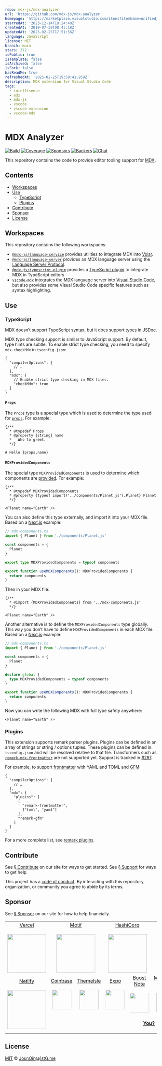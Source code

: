 ```yaml
---
repo: mdx-js/mdx-analyzer
url: 'https://github.com/mdx-js/mdx-analyzer'
homepage: 'https://marketplace.visualstudio.com/items?itemName=unifiedjs.vscode-mdx'
starredAt: '2023-12-14T18:24:40Z'
createdAt: '2019-07-30T08:43:18Z'
updatedAt: '2025-02-25T17:51:56Z'
language: JavaScript
license: MIT
branch: main
stars: 372
isPublic: true
isTemplate: false
isArchived: false
isFork: false
hasReadMe: true
refreshedAt: '2025-02-25T19:59:41.959Z'
description: MDX extension for Visual Studio Code
tags:
  - intellisense
  - mdx
  - mdx-js
  - vscode
  - vscode-extension
  - vscode-mdx
---
```


# MDX Analyzer

[![Build][build-badge]][build]
[![Coverage][coverage-badge]][coverage]
[![Sponsors][sponsors-badge]][collective]
[![Backers][backers-badge]][collective]
[![Chat][chat-badge]][chat]

This repository contains the code to provide editor tooling support for [MDX][].

## Contents

* [Workspaces](#workspaces)
* [Use](#use)
  * [TypeScript](#typescript)
  * [Plugins](#plugins)
* [Contribute](#contribute)
* [Sponsor](#sponsor)
* [License](#license)

## Workspaces

This repository contains the following workspaces:

* [`@mdx-js/language-service`][] provides utilities to integrate MDX into
  [Volar][].
* [`@mdx-js/language-server`][] provides an MDX language server using the
  [Language Server Protocol][].
* [`@mdx-js/typescript-plugin`][] provides a [TypeScript plugin][] to integrate
  MDX in TypeScript editors.
* [`vscode-mdx`][] integrates the MDX language server into
  [Visual Studio Code][], but also provides some Visual Studio Code specific
  features such as syntax highlighting.

## Use

### TypeScript

[MDX][] doesn’t support TypeScript syntax, but it does support
[types in JSDoc][jsdoc].

MDX type checking support is similar to JavaScript support.
By default, type hints are subtle.
To enable strict type checking, you need to specify `mdx.checkMdx` in
`tsconfig.json`:

```jsonc
{
  "compilerOptions": {
    // …
  },
  "mdx": {
    // Enable strict type checking in MDX files.
    "checkMdx": true
  }
}
```

#### `Props`

The `Props` type is a special type which is used to determine the type used for
[`props`][props].
For example:

```mdx
{/**
  * @typedef Props
  * @property {string} name
  *   Who to greet.
  */}

# Hello {props.name}
```

#### `MDXProvidedComponents`

The special type `MDXProvidedComponents` is used to determine which components
are [provided][provider].
For example:

```mdx
{/**
  * @typedef MDXProvidedComponents
  * @property {typeof import('../components/Planet.js').Planet} Planet
  */}

<Planet name="Earth" />
```

You can also define this type externally, and import it into your MDX file.
Based on a [Next.js][next mdx] example:

```typescript
// mdx-components.ts
import { Planet } from './components/Planet.js'

const components = {
  Planet
}

export type MDXProvidedComponents = typeof components

export function useMDXComponents(): MDXProvidedComponents {
  return components
}
```

Then in your MDX file:

```mdx
{/**
  * @import {MDXProvidedComponents} from '../mdx-components.js'
  */}

<Planet name="Earth" />
```

Another alternative is to define the `MDXProvidedComponents` type globally.
This way you don’t have to define `MDXProvidedComponents` in each MDX file.
Based on a [Next.js][next mdx] example:

```typescript
// mdx-components.ts
import { Planet } from './components/Planet.js'

const components = {
  Planet
}

declare global {
  type MDXProvidedComponents = typeof components
}

export function useMDXComponents(): MDXProvidedComponents {
  return components
}
```

Now you can write the following MDX with full type safety anywhere:

```mdx
<Planet name="Earth" />
```

### Plugins

This extension supports remark parser plugins.
Plugins can be defined in an array of strings or string / options tuples.
These plugins can be defined in `tsconfig.json` and will be resolved relative to
that file.
Transformers such as [`remark-mdx-frontmatter`][remark-mdx-frontmatter] are not
supported yet.
Support is tracked in
[#297](https://github.com/mdx-js/mdx-analyzer/issues/297).

For example, to support [frontmatter][] with YAML and TOML and [GFM][]:

```jsonc
{
  "compilerOptions": {
    // …
  },
  "mdx": {
    "plugins": [
      [
        "remark-frontmatter",
        ["toml", "yaml"]
      ],
      "remark-gfm"
    ]
  }
}
```

For a more complete list, see [remark plugins][].

## Contribute

See [§ Contribute][contribute] on our site for ways to get started.
See [§ Support][support] for ways to get help.

This project has a [code of conduct][coc].
By interacting with this repository, organization, or community you agree to
abide by its terms.

## Sponsor

See [§ Sponsor][sponsor] on our site for how to help financially.

<table>
<tr valign="middle">
<td width="20%" align="center" rowspan="2" colspan="2">
  <a href="https://vercel.com">Vercel</a><br><br>
  <a href="https://vercel.com"><img src="https://avatars1.githubusercontent.com/u/14985020?s=256&v=4" width="128"></a>
</td>
<td width="20%" align="center" rowspan="2" colspan="2">
  <a href="https://motif.land">Motif</a><br><br>
  <a href="https://motif.land"><img src="https://avatars1.githubusercontent.com/u/74457950?s=256&v=4" width="128"></a>
</td>
<td width="20%" align="center" rowspan="2" colspan="2">
  <a href="https://www.hashicorp.com">HashiCorp</a><br><br>
  <a href="https://www.hashicorp.com"><img src="https://avatars1.githubusercontent.com/u/761456?s=256&v=4" width="128"></a>
</td>
<td width="20%" align="center" rowspan="2" colspan="2">
  <a href="https://www.gitbook.com">GitBook</a><br><br>
  <a href="https://www.gitbook.com"><img src="https://avatars1.githubusercontent.com/u/7111340?s=256&v=4" width="128"></a>
</td>
<td width="20%" align="center" rowspan="2" colspan="2">
  <a href="https://www.gatsbyjs.org">Gatsby</a><br><br>
  <a href="https://www.gatsbyjs.org"><img src="https://avatars1.githubusercontent.com/u/12551863?s=256&v=4" width="128"></a>
</td>
</tr>
<tr valign="middle"></tr>
<tr valign="middle">
<td width="20%" align="center" rowspan="2" colspan="2">
  <a href="https://www.netlify.com">Netlify</a><br><br>
  <!--OC has a sharper image-->
  <a href="https://www.netlify.com"><img src="https://images.opencollective.com/netlify/4087de2/logo/256.png" width="128"></a>
</td>
<td width="10%" align="center">
  <a href="https://www.coinbase.com">Coinbase</a><br><br>
  <a href="https://www.coinbase.com"><img src="https://avatars1.githubusercontent.com/u/1885080?s=256&v=4" width="64"></a>
</td>
<td width="10%" align="center">
  <a href="https://themeisle.com">ThemeIsle</a><br><br>
  <a href="https://themeisle.com"><img src="https://avatars1.githubusercontent.com/u/58979018?s=128&v=4" width="64"></a>
</td>
<td width="10%" align="center">
  <a href="https://expo.io">Expo</a><br><br>
  <a href="https://expo.io"><img src="https://avatars1.githubusercontent.com/u/12504344?s=128&v=4" width="64"></a>
</td>
<td width="10%" align="center">
  <a href="https://boostnote.io">Boost Note</a><br><br>
  <a href="https://boostnote.io"><img src="https://images.opencollective.com/boosthub/6318083/logo/128.png" width="64"></a>
</td>
<td width="10%" align="center">
  <a href="https://markdown.space">Markdown Space</a><br><br>
  <a href="https://markdown.space"><img src="https://images.opencollective.com/markdown-space/e1038ed/logo/128.png" width="64"></a>
</td>
<td width="10%" align="center">
  <a href="https://www.holloway.com">Holloway</a><br><br>
  <a href="https://www.holloway.com"><img src="https://avatars1.githubusercontent.com/u/35904294?s=128&v=4" width="64"></a>
</td>
<td width="10%"></td>
<td width="10%"></td>
</tr>
<tr valign="middle">
<td width="100%" align="center" colspan="8">
  <br>
  <a href="https://opencollective.com/unified"><strong>You?</strong></a>
  <br><br>
</td>
</tr>
</table>

## License

[MIT][] © [JounQin][]@[1stG.me][]

[`@mdx-js/language-server`]: https://github.com/mdx-js/mdx-analyzer/tree/main/packages/language-server

[`@mdx-js/language-service`]: https://github.com/mdx-js/mdx-analyzer/tree/main/packages/language-service

[`@mdx-js/typescript-plugin`]: https://github.com/mdx-js/mdx-analyzer/tree/main/packages/typescript-plugin

[`vscode-mdx`]: https://github.com/mdx-js/mdx-analyzer/tree/main/packages/vscode-mdx

[1stg.me]: https://www.1stg.me

[backers-badge]: https://opencollective.com/unified/backers/badge.svg

[build-badge]: https://github.com/mdx-js/mdx-analyzer/workflows/main/badge.svg

[build]: https://github.com/mdx-js/mdx-analyzer/actions

[chat-badge]: https://img.shields.io/badge/chat-discussions-success.svg

[chat]: https://github.com/mdx-js/mdx/discussions

[coc]: https://github.com/mdx-js/.github/blob/main/code-of-conduct.md

[collective]: https://opencollective.com/unified

[contribute]: CONTRIBUTING.md

[coverage-badge]: https://img.shields.io/codecov/c/github/mdx-js/mdx-analyzer/main.svg

[coverage]: https://codecov.io/github/mdx-js/mdx-analyzer

[frontmatter]: https://github.com/remarkjs/remark-frontmatter

[gfm]: https://github.com/remarkjs/remark-gfm

[jounqin]: https://GitHub.com/JounQin

[jsdoc]: https://www.typescriptlang.org/docs/handbook/jsdoc-supported-types.html

[language server protocol]: https://microsoft.github.io/language-server-protocol/

[mdx]: https://github.com/mdx-js/mdx

[mit]: http://opensource.org/licenses/MIT

[next mdx]: https://nextjs.org/docs/pages/building-your-application/configuring/mdx

[props]: https://mdxjs.com/docs/using-mdx/#props

[provider]: https://mdxjs.com/docs/using-mdx/#mdx-provider

[remark plugins]: https://github.com/remarkjs/remark/blob/main/doc/plugins.md

[remark-mdx-frontmatter]: https://github.com/remcohaszing/remark-mdx-frontmatter

[sponsor]: https://mdxjs.com/community/sponsor/

[sponsors-badge]: https://opencollective.com/unified/sponsors/badge.svg

[support]: https://mdxjs.com/community/support/

[typescript plugin]: https://www.typescriptlang.org/tsconfig#plugins

[visual studio code]: https://code.visualstudio.com/

[volar]: https://volarjs.dev
